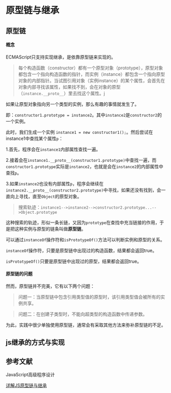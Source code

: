 # 原型链与继承

## 原型链

#### 概念

ECMAScript只支持实现继承，是依靠原型链来实现的。

> 每个构造函数（constructor）都有一个原型对象（prototype），原型对象都包含一个指向构造函数的指针，而实例（instance）都包含一个指向原型对象的内部指针。当试图引用对象（实例instance）的某个属性，会首先在对象内部寻找该属性，如果找不到，会在对象的原型（`instance.__proto__`）里去找这个属性。j

如果让原型对象指向另一个类型的实例，那么有趣的事情就发生了。

即：`constructor1.prototype = instance2`。其中`instance2`是`constructor2`的一个实例。

此时，我们生成一个实例 `instance1 = new constructor1();`。然后尝试在instance1中查找某个属性`p`：

1.首先，程序会在`instance1`内部属性查找一遍。

2.接着会在`instance1.__proto__(constructor1.prototype)`中查找一遍，而`constructor1.prototype`实际是`instance2`，也就是会在`instance2`的内部属性中查找`p`。

3.如果`instance2`也没有内部属性`p`，程序会继续在`instance2.__proto__(constructor2.prototype)`中寻找，如果还没有找到，会一直向上寻找，直至`Object`的原型对象。

> 搜索轨迹：`instance1-->instance2-->constructor2.prototype...-->Object.prototype`

这种搜索的轨迹，形似一条长链，又因为`prototype`在查找中充当链接的作用，于是把这种实例与原型的链条叫做**原型链**。

可以通过`instanceOf`操作符和`isPrototypeOf()`方法可以判断实例和原型的关系。

`instanceOf`操作符，只要是原型链中出现过的构造函数，结果都会返回true。

`isPrototypeOf()`只要是原型链中出现过的原型，结果都会返回true。

#### 原型链的问题

然而，原型链并不完美，它有以下两个问题：

> 问题一：当原型链中包含引用类型值的原型时，该引用类型值会被所有的实例共享。

> 问题二：在创建子类型时，不能向超类型的构造函数中传递参数。

为此，实践中很少单独使用原型链，通常会有采取其他方法来弥补原型链的不足。

## js继承的方式与实现

## 参考文献

JavaScript高级程序设计

[详解JS原型链与继承](http://louiszhai.github.io/2015/12/15/prototypeChain/)